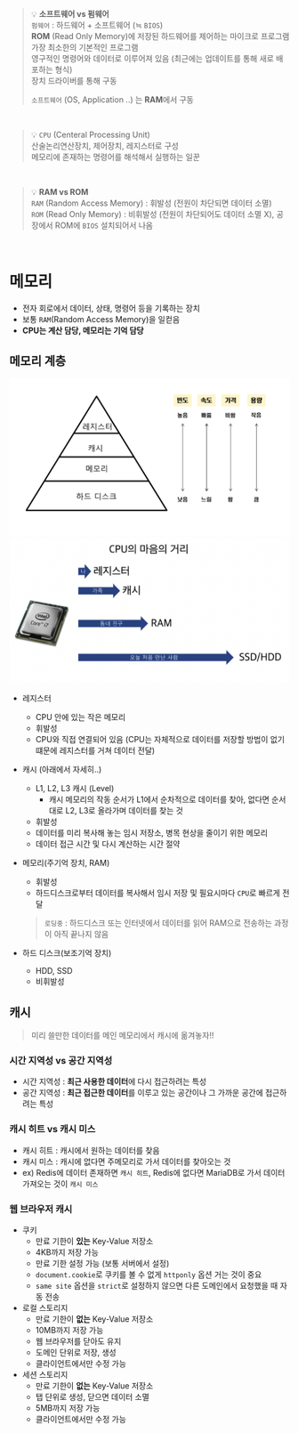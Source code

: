 > :bulb: **소프트웨어 vs 펌웨어**  
> `펌웨어` : 하드웨어 + 소프트웨어 (≒ `BIOS`)  
> **ROM** (Read Only Memory)에 저장된 하드웨어를 제어하는 마이크로 프로그램  
> 가장 최소한의 기본적인 프로그램  
> 영구적인 명령어와 데이터로 이루어져 있음 (최근에는 업데이트를 통해 새로 배포하는 형식)  
> 장치 드라이버를 통해 구동
>
> `소프트웨어` (OS, Application ..) 는 **RAM**에서 구동

<br>

> :bulb: `CPU` (Centeral Processing Unit)  
> 산술논리연산장치, 제어장치, 레지스터로 구성  
> 메모리에 존재하는 명령어를 해석해서 실행하는 일꾼

<br>

> :bulb: **RAM vs ROM**  
> `RAM` (Random Access Memory) : 휘발성 (전원이 차단되면 데이터 소멸)  
> `ROM` (Read Only Memory) : 비휘발성 (전원이 차단되어도 데이터 소멸 X), 공장에서 ROM에 `BIOS` 설치되어서 나옴

<br>

# 메모리

- 전자 회로에서 데이터, 상태, 명령어 등을 기록하는 장치
- 보통 `RAM`(Random Access Memory)을 일컫음
- **CPU는 계산 담당, 메모리는 기억 담당**

## 메모리 계층

![memory](./images/memory.png)
![cpu](./images/cpu.png)

- 레지스터

  - CPU 안에 있는 작은 메모리
  - 휘발성
  - CPU와 직접 연결되어 있음 (CPU는 자체적으로 데이터를 저장할 방법이 없기 떄문에 레지스터를 거쳐 데이터 전달)

- 캐시 (아래에서 자세히..)

  - L1, L2, L3 캐시 (Level)
    - 캐시 메모리의 작동 순서가 L1에서 순차적으로 데이터를 찾아, 없다면 순서대로 L2, L3로 올라가며 데이터를 찾는 것
  - 휘발성
  - 데이터를 미리 복사해 놓는 임시 저장소, 병목 현상을 줄이기 위한 메모리
  - 데이터 접근 시간 및 다시 계산하는 시간 절약

- 메모리(주기억 장치, RAM)

  - 휘발성
  - 하드디스크로부터 데이터를 복사해서 임시 저장 및 필요시마다 `CPU`로 빠르게 전달

  > `로딩중` : 하드디스크 또는 인터넷에서 데이터를 읽어 RAM으로 전송하는 과정이 아직 끝나지 않음

- 하드 디스크(보조기억 장치)

  - HDD, SSD
  - 비휘발성

## 캐시

> 미리 쓸만한 데이터를 메인 메모리에서 캐시에 옮겨놓자!!

### 시간 지역성 vs 공간 지역성

- 시간 지역성 : **최근 사용한 데이터**에 다시 접근하려는 특성
- 공간 지역성 : **최근 접근한 데이터**를 이루고 있는 공간이나 그 가까운 공간에 접근하려는 특성

### 캐시 히트 vs 캐시 미스

- 캐시 히트 : 캐시에서 원하는 데이터를 찾음
- 캐시 미스 : 캐시에 없다면 주메모리로 가서 데이터를 찾아오는 것
- ex) Redis에 데이터 존재하면 `캐시 히트`, Redis에 없다면 MariaDB로 가서 데이터 가져오는 것이 `캐시 미스`

### 웹 브라우저 캐시

- 쿠키
  - 만료 기한이 **있는** Key-Value 저장소
  - 4KB까지 저장 가능
  - 만료 기한 설정 가능 (보통 서버에서 설정)
  - `document.cookie`로 쿠키를 볼 수 없게 `httponly` 옵션 거는 것이 중요
  - `same site` 옵션을 `strict`로 설정하지 않으면 다른 도메인에서 요청했을 때 자동 전송
- 로컬 스토리지
  - 만료 기한이 **없는** Key-Value 저장소
  - 10MB까지 저장 가능
  - 웹 브라우저를 닫아도 유지
  - 도메인 단위로 저장, 생성
  - 클라이언트에서만 수정 가능
- 세션 스토리지
  - 만료 기한이 **없는** Key-Value 저장소
  - 탭 단위로 생성, 닫으면 데이터 소멸
  - 5MB까지 저장 가능
  - 클라이언트에서만 수정 가능
